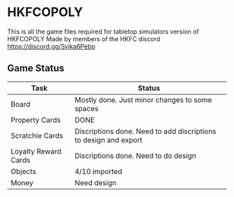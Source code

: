 # HKFCOPOLY
This is all the game files required for tabletop simulators version of HKFCOPOLY
Made by members of the HKFC discord https://discord.gg/Svjka6Pebp

## Game Status
| Task | Status |
| --- | ----------- |
| Board | Mostly done. Just minor changes to some spaces |
| Property Cards | DONE |
|Scratchie Cards|Discriptions done. Need to add discriptions to design and export|
|Loyalty Reward Cards|Discriptions done. Need to do design|
|Objects|4/10 imported|
|Money|Need design|
